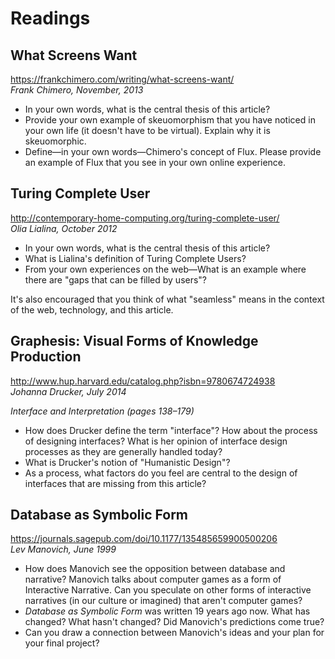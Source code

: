 # Readings

## What Screens Want

https://frankchimero.com/writing/what-screens-want/  
_Frank Chimero, November, 2013_

- In your own words, what is the central thesis of this article?
- Provide your own example of skeuomorphism that you have noticed in your own life (it doesn't have to be virtual). Explain why it is skeuomorphic.
- Define—in your own words—Chimero's concept of Flux. Please provide an example of Flux that you see in your own online experience.

## Turing Complete User

http://contemporary-home-computing.org/turing-complete-user/  
_Olia Lialina, October 2012_

- In your own words, what is the central thesis of this article?
- What is Lialina's definition of Turing Complete Users?
- From your own experiences on the web—What is an example where there are "gaps that can be filled by users"?

It's also encouraged that you think of what "seamless" means in the context of the web, technology, and this article.

## Graphesis: Visual Forms of Knowledge Production

http://www.hup.harvard.edu/catalog.php?isbn=9780674724938  
_Johanna Drucker, July 2014_

_Interface and Interpretation (pages 138–179)_

- How does Drucker define the term "interface"? How about the process of designing interfaces? What is her opinion of interface design processes as they are generally handled today?
- What is Drucker's notion of "Humanistic Design"?
- As a process, what factors do you feel are central to the design of interfaces that are missing from this article?

## Database as Symbolic Form

https://journals.sagepub.com/doi/10.1177/135485659900500206  
_Lev Manovich, June 1999_

- How does Manovich see the opposition between database and narrative? Manovich talks about computer games as a form of Interactive Narrative. Can you speculate on other forms of interactive narratives (in our culture or imagined) that aren't computer games?
- _Database as Symbolic Form_ was written 19 years ago now. What has changed? What hasn't changed? Did Manovich's predictions come true?
- Can you draw a connection between Manovich's ideas and your plan for your final project?

